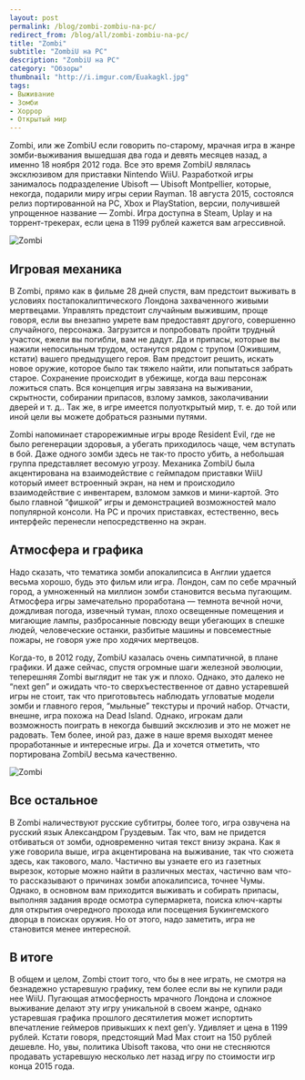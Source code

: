 ```yaml
---
layout: post
permalink: /blog/zombi-zombiu-na-pc/
redirect_from: /blog/all/zombi-zombiu-na-pc/
title: "Zombi"
subtitle: "ZombiU на PC"
description: "ZombiU на PC"
category: "Обзоры"
thumbnail: "http://i.imgur.com/Euakagkl.jpg"
tags:
- Выживание
- Зомби
- Хоррор
- Открытый мир
---
```


Zombi, или же ZombiU если говорить по-старому, мрачная игра в жанре зомби-выживания вышедшая два года и девять месяцев назад, а именно 18 ноября 2012 года. Все это время ZombiU являлась эксклюзивом для приставки Nintendo WiiU. Разработкой игры занималось подразделение Ubisoft — Ubisoft Montpellier, которые, некогда, подарили миру игры серии Rayman. 18 августа 2015, состоялся релиз портированной на PC, Xbox и PlayStation, версии, получившей упрощенное название — Zombi. Игра доступна в Steam, Uplay и на торрент-трекерах, если цена в 1199 рублей кажется вам агрессивной.

![Zombi](http://i.imgur.com/Euakagk.jpg)

## Игровая механика

В Zombi, прямо как в фильме 28 дней спустя, вам предстоит выживать в условиях постапокалиптического Лондона захваченного живыми мертвецами. Управлять предстоит случайным выжившим, проще говоря, если вы внезапно умрете вам предоставят другого, совершенно случайного, персонажа. Загрузится и попробовать пройти трудный участок, ежели вы погибли, вам не дадут. Да и припасы, которые вы нажили непосильным трудом, останутся рядом с трупом (Ожившим, кстати) вашего предыдущего героя. Вам предстоит решить, искать новое оружие, которое было так тяжело найти, или попытаться забрать старое. Сохранение происходит в убежище, когда ваш персонаж ложиться спать. Вся концепция игры завязана на выживании, скрытности, собирании припасов, взлому замков, заколачивании дверей и т. д.. Так же, в игре имеется полуоткрытый мир, т. е. до той или иной цели вы можете добраться разными путями.

Zombi напоминает старорежимные игры вроде Resident Evil, где не было регенерации здоровья, а убегать приходилось чаще, чем вступать в бой. Даже одного зомби здесь не так-то просто убить, а небольшая группа представляет весомую угрозу. Механика ZombiU была акцентирована на взаимодействие с геймпадом приставки WiiU который имеет встроенный экран, на нем и происходило взаимодействие с инвентарем, взломом замков и  мини-картой. Это было главной “фишкой” игры и демонстрацией возможностей мало популярной консоли. На PC и прочих приставках, естественно, весь интерфейс перенесли непосредственно на экран.

<div class="youtube" id="ffhsZfCqR1Y"></div>

## Атмосфера и графика

Надо сказать, что тематика зомби апокалипсиса в Англии удается весьма хорошо, будь это фильм или игра. Лондон, сам по себе мрачный город, а умноженный на миллион зомби становится весьма пугающим. Атмосфера игры замечательно проработана — темнота вечной ночи, дождливая погода, извечный туман, плохо освещенные помещения и мигающие лампы, разбросанные повсюду вещи убегающих в спешке людей, человеческие останки, разбитые машины и повсеместные пожары, не говоря уже про ходячих мертвецов.

Когда-то, в 2012 году, ZombiU казалась очень симпатичной, в плане графики. И даже сейчас, спустя огромные шаги железной эволюции, теперешняя Zombi выглядит не так уж и плохо. Однако, это далеко не “next gen” и ожидать что-то сверхъестественное от давно устаревшей игры не стоит, так что приготовьтесь наблюдать угловатые модели зомби и главного героя, “мыльные” текстуры и прочий набор. Отчасти, внешне, игра похожа на Dead Island. Однако, игрокам дали возможность поиграть в некогда бывший эксклюзив и это не может не радовать. Тем более, иной раз, даже в наше время выходят менее проработанные и интересные игры. Да и хочется отметить, что портирована ZombiU весьма качественно.

![Zombi](http://i.imgur.com/ufFHmBT.jpg)

## Все остальное

В Zombi наличествуют русские субтитры, более того, игра озвучена на русский язык Александром Груздевым. Так что, вам не придется отбиваться от зомби, одновременно читая текст внизу экрана. Как я уже говорила выше, игра акцентирована на выживание, так что сюжета здесь, как такового, мало. Частично вы узнаете его из газетных вырезок, которые можно найти в различных местах, частично вам что-то рассказывают о причинах зомби апокалипсиса, точнее Чумы. Однако, в основном вам приходится выживать и собирать припасы, выполняя задания вроде осмотра супермаркета, поиска ключ-карты для открытия очередного прохода или посещения Букингемского дворца в поисках оружия. Но от этого, надо заметить, игра не становится менее интересной.

## В итоге

В общем и целом, Zombi стоит того, что бы в нее играть, не смотря на безнадежно устаревшую графику, тем более если вы не купили ради нее WiiU. Пугающая атмосферность мрачного Лондона и сложное выживание делают эту игру уникальной в своем жанре, однако устаревшая графика прошлого десятилетия может испортить впечатление геймеров привыкших к next gen’у. Удивляет и цена в 1199 рублей. Кстати говоря, предстоящий Mad Max стоит на 150 рублей дешевле. Но, увы, политика Ubisoft такова, что они не стесняются продавать устаревшую несколько лет назад игру по стоимости игр конца 2015 года.